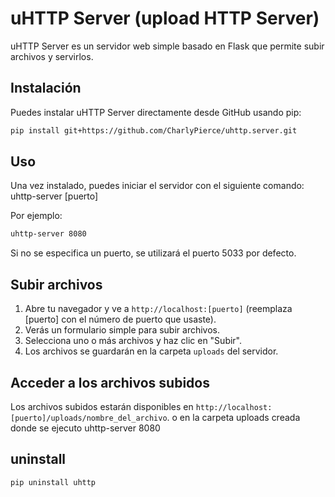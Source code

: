 # uHTTP Server  (upload HTTP Server)

uHTTP Server es un servidor web simple basado en Flask que permite subir archivos y servirlos.

## Instalación

Puedes instalar uHTTP Server directamente desde GitHub usando pip:

```bash
pip install git+https://github.com/CharlyPierce/uhttp.server.git
```
## Uso

Una vez instalado, puedes iniciar el servidor con el siguiente comando:
uhttp-server [puerto]

Por ejemplo:
```bash
uhttp-server 8080
```

Si no se especifica un puerto, se utilizará el puerto 5033 por defecto.

## Subir archivos

1. Abre tu navegador y ve a `http://localhost:[puerto]` (reemplaza [puerto] con el número de puerto que usaste).
2. Verás un formulario simple para subir archivos.
3. Selecciona uno o más archivos y haz clic en "Subir".
4. Los archivos se guardarán en la carpeta `uploads` del servidor.

## Acceder a los archivos subidos

Los archivos subidos estarán disponibles en `http://localhost:[puerto]/uploads/nombre_del_archivo`.
o en la carpeta uploads creada donde se ejecuto uhttp-server 8080

## uninstall
```bash
pip uninstall uhttp
```